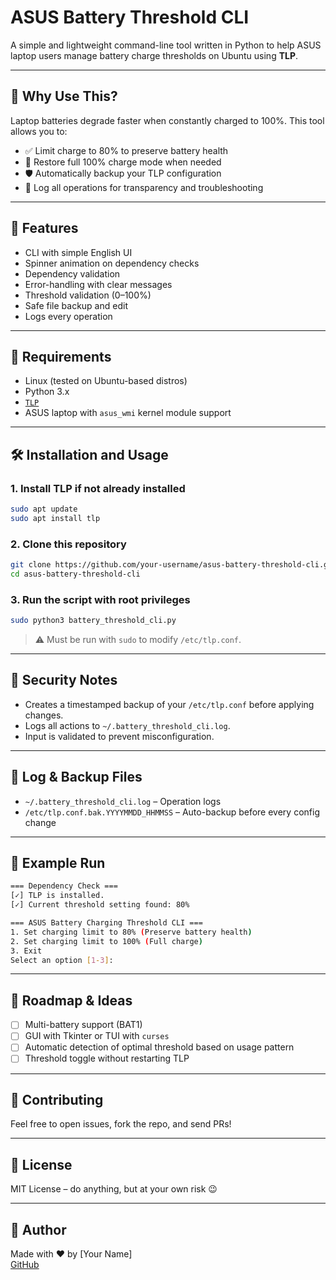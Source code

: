 # ASUS Battery Threshold CLI

A simple and lightweight command-line tool written in Python to help ASUS laptop users manage battery charge thresholds on Ubuntu using **TLP**.

---

## 🧬 Why Use This?

Laptop batteries degrade faster when constantly charged to 100%. This tool allows you to:

- ✅ Limit charge to 80% to preserve battery health
- 🔋 Restore full 100% charge mode when needed
- 🛡️ Automatically backup your TLP configuration
- 📜 Log all operations for transparency and troubleshooting

---

## 📏 Features

- CLI with simple English UI
- Spinner animation on dependency checks
- Dependency validation
- Error-handling with clear messages
- Threshold validation (0–100%)
- Safe file backup and edit
- Logs every operation

---

## 🔧 Requirements

- Linux (tested on Ubuntu-based distros)
- Python 3.x
- [`TLP`](https://linrunner.de/tlp/)
- ASUS laptop with `asus_wmi` kernel module support

---

## 🛠️ Installation and Usage

### 1. Install TLP if not already installed

```bash
sudo apt update
sudo apt install tlp
```

### 2. Clone this repository

```bash
git clone https://github.com/your-username/asus-battery-threshold-cli.git
cd asus-battery-threshold-cli
```

### 3. Run the script with root privileges

```bash
sudo python3 battery_threshold_cli.py
```

> ⚠️ Must be run with `sudo` to modify `/etc/tlp.conf`.

---

## 🔐 Security Notes

- Creates a timestamped backup of your `/etc/tlp.conf` before applying changes.
- Logs all actions to `~/.battery_threshold_cli.log`.
- Input is validated to prevent misconfiguration.

---

## 📁 Log & Backup Files

- `~/.battery_threshold_cli.log` – Operation logs
- `/etc/tlp.conf.bak.YYYYMMDD_HHMMSS` – Auto-backup before every config change

---

## 🔄 Example Run

```bash
=== Dependency Check ===
[✓] TLP is installed.
[✓] Current threshold setting found: 80%

=== ASUS Battery Charging Threshold CLI ===
1. Set charging limit to 80% (Preserve battery health)
2. Set charging limit to 100% (Full charge)
3. Exit
Select an option [1-3]:
```

---

## 📅 Roadmap & Ideas

- [ ] Multi-battery support (BAT1)
- [ ] GUI with Tkinter or TUI with `curses`
- [ ] Automatic detection of optimal threshold based on usage pattern
- [ ] Threshold toggle without restarting TLP

---

## 🙌 Contributing

Feel free to open issues, fork the repo, and send PRs!

---

## 📄 License

MIT License – do anything, but at your own risk 😉

---

## 👤 Author

Made with ❤️ by [Your Name]  
[GitHub](https://github.com/your-username)

